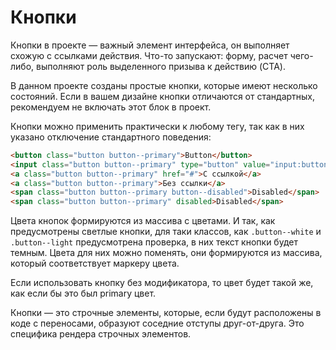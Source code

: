 # Кнопки

Кнопки в проекте — важный элемент интерфейса, он выполняет схожую с ссылками действия. Что-то запускают: форму, расчет чего-либо, выполняют роль выделенного призыва к действию (CTA).

В данном проекте созданы простые кнопки, которые имеют несколько состояний. Если в вашем дизайне кнопки отличаются от стандартных, рекомендуем не включать этот блок в проект.

Кнопки можно применить практически к любому тегу, так как в них указано отключение стандартного поведения:

```html
<button class="button button--primary">Button</button>
<input class="button button--primary" type="button" value="input:button"/>
<a class="button button--primary" href="#">С ссылкой</a>
<a class="button button--primary">Без ссылки</a>
<span class="button button--primary button--disabled">Disabled</span>
<span class="button button--primary" disabled>Disabled</span>
```

Цвета кнопок формируются из массива с цветами. И так, как предусмотрены светлые кнопки, для таки классов, как `.button--white` и `.button--light` предусмотрена проверка, в них текст кнопки будет темным. Цвета для них можно поменять, они формируются из массива, который соответствует маркеру цвета.

Если использовать кнопку без модификатора, то цвет будет такой же, как если бы это был primary цвет.

Кнопки — это строчные элементы, которые, если будут расположены в коде с переносами, образуют соседние отступы друг-от-друга. Это специфика рендера строчных элементов.
